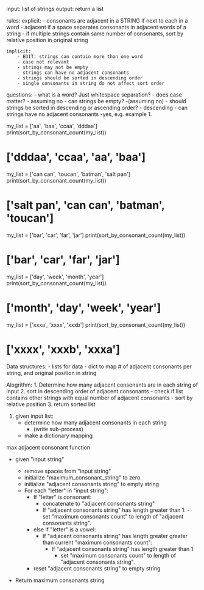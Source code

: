 input: list of strings
output: return a list

rules:
    explicit:
        - consonants are adjacent in a STRING if next to each in a word
        - adjacent if a space separates consonants in adjacent words of a string
        - if multiple strings contain same number of consonants, sort by relative position in original string

    implicit:
        - EDIT: strings can contain more than one word
        - case not relevant
        - strings may not be empty
        - strings can have no adjacent consonants
        - strings should be sorted in descending order
        - single consonants in string do not affect sort order

questions:
    - what is a word? Just whitespace separation?
    - does case matter?
        - assuming no
    - can strings be empty?
        -(assuming no)
    - should strings be sorted in descending or ascending order?
        - descending
    - can strings have no adjacent consonants
        -yes, e.g. example 1.


my_list = ['aa', 'baa', 'ccaa', 'dddaa']
print(sort_by_consonant_count(my_list))
# ['dddaa', 'ccaa', 'aa', 'baa']

my_list = ['can can', 'toucan', 'batman', 'salt pan']
print(sort_by_consonant_count(my_list))
# ['salt pan', 'can can', 'batman', 'toucan']

my_list = ['bar', 'car', 'far', 'jar']
print(sort_by_consonant_count(my_list))
# ['bar', 'car', 'far', 'jar']

my_list = ['day', 'week', 'month', 'year']
print(sort_by_consonant_count(my_list))
# ['month', 'day', 'week', 'year']

my_list = ['xxxa', 'xxxx', 'xxxb']
print(sort_by_consonant_count(my_list))
# ['xxxx', 'xxxb', 'xxxa']


Data structures:
    - lists for data
    - dict to map # of adjacent consonants per string, and original position in string


Alogrithm:
    1. Determine how many adjacent consonants are in each string of input
    2. sort in descending order of adjacent consonants
        - check if list contains other strings with equal number of adjacent consonants
        - sort by relative position
    3. return sorted list



1. given input list:
    - determine how many adjacent consonants in each string
        - (write sub-process)
    - make a dictionary mapping 





max adjacent consonant function

- given "input string"
    - remove spaces from "input string"
    - initialize "maximum_consonant_string" to zero.
    - initialize "adjacent consonants string" to empty string
    - For each "letter" in "input string":
        - If "letter" is consonant:
            - concatenate to "adjacent consonants string"
            - If "adjacent consonants string" has length greater
                than 1:
                    - set "maximum consonants count" to length of
                    "adjacent consonants string".
        - else if "letter" is a vowel:
            - If "adjacent consonants string" has length greater
            greater than current "maximum consonants count":
                - If "adjacent consonants string" has length greater
                than 1:
                    - set "maximum consonants count" to length of
                    "adjacent consonants string".
        - reset "adjacent consonants string" to empty string

- Return maximum consonants string